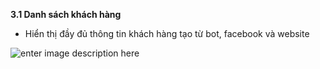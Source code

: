 

**3.1 Danh sách khách hàng**

- Hiển thị đầy đủ thông tin khách hàng tạo từ bot, facebook và website

![enter image description here](https://static8.muarecdn.com/original/muare/images/2021/03/29/5896204_screenshot-19.png)

